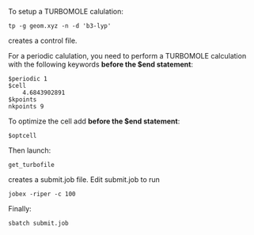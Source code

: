 To setup a TURBOMOLE calulation:
```
tp -g geom.xyz -n -d 'b3-lyp'
```
creates a control file.

For a periodic calulation, you need to perform a TURBOMOLE calculation with the following keywords __before the $end statement__:
```
$periodic 1
$cell
    4.6843902891
$kpoints
nkpoints 9
```
To optimize the cell add __before the $end statement__:
```
$optcell
```
Then launch:
```
get_turbofile
```
creates a submit.job file.
Edit submit.job to run
```
jobex -riper -c 100
```
Finally:
```
sbatch submit.job
```
